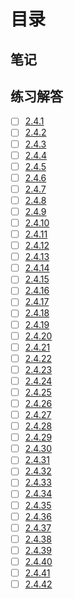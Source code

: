 # 目录

## 笔记

## 练习解答
* [ ] [2.4.1](./2.4.1/main.go)
* [ ] [2.4.2](./2.4.2/main.go)
* [ ] [2.4.3](./2.4.3/main.go)
* [ ] [2.4.4](./2.4.4/main.go)
* [ ] [2.4.5](./2.4.5/main.go)
* [ ] [2.4.6](./2.4.6/main.go)
* [ ] [2.4.7](./2.4.7/main.go)
* [ ] [2.4.8](./2.4.8/main.go)
* [ ] [2.4.9](./2.4.9/main.go)
* [ ] [2.4.10](./2.4.10/main.go)
* [ ] [2.4.11](./2.4.11/main.go)
* [ ] [2.4.12](./2.4.12/main.go)
* [ ] [2.4.13](./2.4.13/main.go)
* [ ] [2.4.14](./2.4.14/main.go)
* [ ] [2.4.15](./2.4.15/main.go)
* [ ] [2.4.16](./2.4.16/main.go)
* [ ] [2.4.17](./2.4.17/main.go)
* [ ] [2.4.18](./2.4.18/main.go)
* [ ] [2.4.19](./2.4.19/main.go)
* [ ] [2.4.20](./2.4.20/main.go)
* [ ] [2.4.21](./2.4.21/main.go)
* [ ] [2.4.22](./2.4.22/main.go)
* [ ] [2.4.23](./2.4.23/main.go)
* [ ] [2.4.24](./2.4.24/main.go)
* [ ] [2.4.25](./2.4.25/main.go)
* [ ] [2.4.26](./2.4.26/main.go)
* [ ] [2.4.27](./2.4.27/main.go)
* [ ] [2.4.28](./2.4.28/main.go)
* [ ] [2.4.29](./2.4.29/main.go)
* [ ] [2.4.30](./2.4.30/main.go)
* [ ] [2.4.31](./2.4.31/main.go)
* [ ] [2.4.32](./2.4.32/main.go)
* [ ] [2.4.33](./2.4.33/main.go)
* [ ] [2.4.34](./2.4.34/main.go)
* [ ] [2.4.35](./2.4.35/main.go)
* [ ] [2.4.36](./2.4.36/main.go)
* [ ] [2.4.37](./2.4.37/main.go)
* [ ] [2.4.38](./2.4.38/main.go)
* [ ] [2.4.39](./2.4.39/main.go)
* [ ] [2.4.40](./2.4.40/main.go)
* [ ] [2.4.41](./2.4.41/main.go)
* [ ] [2.4.42](./2.4.42/main.go)
